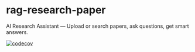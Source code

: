 # rag-research-paper
AI Research Assistant — Upload or search papers, ask questions, get smart answers.

[![codecov](https://codecov.io/gh/knight22-21/rag-research-paper/branch/main/graph/badge.svg)](https://codecov.io/gh/knight22-21/rag-research-paper)
